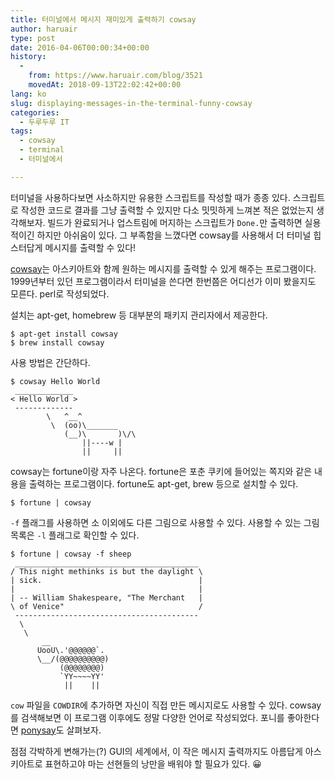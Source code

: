 ```yaml
---
title: 터미널에서 메시지 재미있게 출력하기 cowsay
author: haruair
type: post
date: 2016-04-06T00:00:34+00:00
history:
  - 
    from: https://www.haruair.com/blog/3521
    movedAt: 2018-09-13T22:02:42+00:00
lang: ko
slug: displaying-messages-in-the-terminal-funny-cowsay
categories:
  - 두루두루 IT
tags:
  - cowsay
  - terminal
  - 터미널에서

---
```

터미널을 사용하다보면 사소하지만 유용한 스크립트를 작성할 때가 종종 있다. 스크립트로 작성한 코드로 결과를 그냥 출력할 수 있지만 다소 밋밋하게 느껴본 적은 없었는지 생각해보자. 빌드가 완료되거나 업스트림에 머지하는 스크립트가 `Done.`만 출력하면 실용적이긴 하지만 아쉬움이 있다. 그 부족함을 느꼈다면 cowsay를 사용해서 더 터미널 힙스터답게 메시지를 출력할 수 있다!

[cowsay][1]는 아스키아트와 함께 원하는 메시지를 출력할 수 있게 해주는 프로그램이다. 1999년부터 있던 프로그램이라서 터미널을 쓴다면 한번쯤은 어디선가 이미 봤을지도 모른다. perl로 작성되었다.

설치는 apt-get, homebrew 등 대부분의 패키지 관리자에서 제공한다.

    $ apt-get install cowsay
    $ brew install cowsay
    

사용 방법은 간단하다.

    $ cowsay Hello World
     _____________
    < Hello World >
     -------------
            \   ^__^
             \  (oo)\_______
                (__)\       )\/\
                    ||----w |
                    ||     ||
    

cowsay는 fortune이랑 자주 나온다. fortune은 포춘 쿠키에 들어있는 쪽지와 같은 내용을 출력하는 프로그램이다. fortune도 apt-get, brew 등으로 설치할 수 있다.

    $ fortune | cowsay
    

`-f` 플래그를 사용하면 소 이외에도 다른 그림으로 사용할 수 있다. 사용할 수 있는 그림 목록은 `-l` 플래그로 확인할 수 있다.

    $ fortune | cowsay -f sheep
     _________________________________________
    / This night methinks is but the daylight \
    | sick.                                   |
    |                                         |
    | -- William Shakespeare, "The Merchant   |
    \ of Venice"                              /
     -----------------------------------------
      \
       \
           __     
          UooU\.'@@@@@@`.
          \__/(@@@@@@@@@@)
               (@@@@@@@@)
               `YY~~~~YY'
                ||    ||
    

`cow` 파일을 `COWDIR`에 추가하면 자신이 직접 만든 메시지로도 사용할 수 있다. cowsay를 검색해보면 이 프로그램 이후에도 정말 다양한 언어로 작성되었다. 포니를 좋아한다면 [ponysay][2]도 살펴보자.

점점 각박하게 변해가는(?) GUI의 세계에서, 이 작은 메시지 출력까지도 아름답게 아스키아트로 표현하고야 마는 선현들의 낭만을 배워야 할 필요가 있다. 😀

 [1]: https://en.wikipedia.org/wiki/Cowsay
 [2]: https://github.com/erkin/ponysay